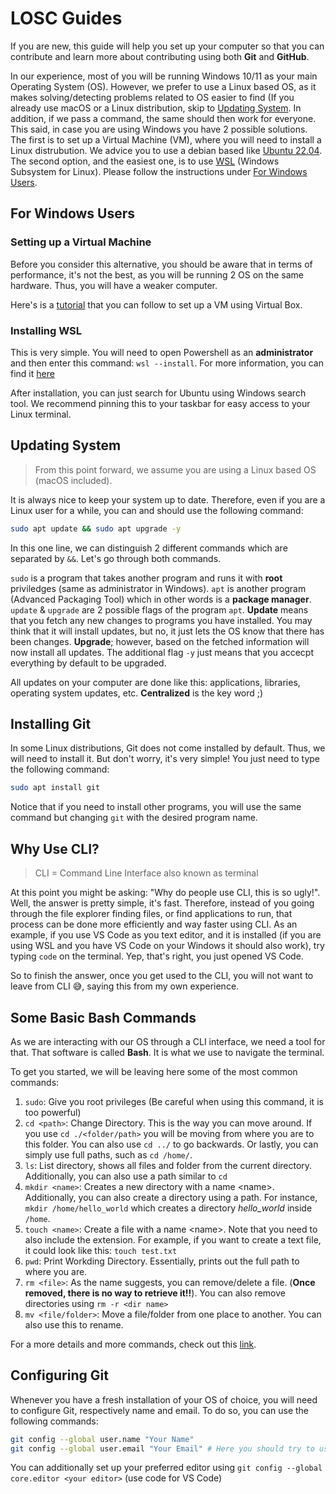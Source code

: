 # LOSC Guides

If you are new, this guide will help you set up your computer so that you can
contribute and learn more about contributing using both **Git** and **GitHub**.

In our experience, most of you will be running Windows 10/11 as your main Operating System (OS).
However, we prefer to use a Linux based OS, as it makes solving/detecting problems related
to OS easier to find (If you already use macOS or a Linux distribution, skip to [Updating System](#updating-system).
In addition, if we pass a command, the same should then work for everyone.
This said, in case you are using Windows you have 2 possible solutions. The first
is to set up a Virtual Machine (VM), where you will need to install a Linux distrubution.
We advice you to use a debian based like [Ubuntu 22.04](https://ubuntu.com/). The second option, and
the easiest one, is to use [WSL](https://learn.microsoft.com/en-us/windows/wsl/install) (Windows Subsystem for Linux).
Please follow the instructions under [For Windows Users](#for-windows-users).

## For Windows Users

### Setting up a Virtual Machine

Before you consider this alternative, you should be aware that in terms of performance,
it's not the best, as you will be running 2 OS on the same hardware. Thus, you will have
a weaker computer.

Here's is a [tutorial](https://www.youtube.com/watch?v=v1JVqd8M3Yc) that you can follow to set up a VM using Virtual Box.

### Installing WSL

This is very simple. You will need to open Powershell as an **administrator** and then
enter this command: `wsl --install`. For more information, you can find it [here](https://learn.microsoft.com/en-us/windows/wsl/install)

After installation, you can just search for Ubuntu using Windows search tool. We recommend pinning this to your taskbar for easy access to your Linux terminal.

## Updating System

> From this point forward, we assume you are using a Linux based OS (macOS included).

It is always nice to keep your system up to date. Therefore, even if you are a Linux user for a while,
you can and should use the following command:

```sh
sudo apt update && sudo apt upgrade -y
```

In this one line, we can distinguish 2 different commands which are separated by `&&`. Let's go through both commands.

`sudo` is a program that takes another program and
runs it with **root** priviledges (same as administrator in Windows). `apt` is another
program (Advanced Packaging Tool) which in other words is a **package manager**. `update` & `upgrade` are
2 possible flags of the program `apt`. **Update** means that you fetch any new changes
to programs you have installed. You may think that it will install updates, but no, it just lets
the OS know that there has been changes. **Upgrade**; however, based on the fetched
information will now install all updates. The additional flag `-y` just means that you accecpt
everything by default to be upgraded.

All updates on your computer are done like this: applications, libraries, operating system updates, etc. **Centralized** is the key word ;)

## Installing Git

In some Linux distributions, Git does not come installed by default. Thus, we will
need to install it. But don't worry, it's very simple! You just need to type the following
command:

```sh
sudo apt install git
```

Notice that if you need to install other programs, you will use the same command but changing
`git` with the desired program name.

## Why Use CLI?

> CLI = Command Line Interface also known as terminal

At this point you might be asking: "Why do people use CLI, this is so ugly!". Well,
the answer is pretty simple, it's fast. Therefore, instead of you going through the file explorer
finding files, or find applications to run, that process can be done more efficiently and way faster
using CLI. As an example, if you use VS Code as you text editor, and it is installed
(if you are using WSL and you have VS Code on your Windows it should also work), try typing `code` on the
terminal. Yep, that's right, you just opened VS Code.

So to finish the answer, once you get used to the CLI, you will not want to leave from CLI 😅, saying
this from my own experience.

## Some Basic Bash Commands

As we are interacting with our OS through a CLI interface, we need a tool for that. That software is called **Bash**. It is what we use to navigate the terminal.

To get you started, we will be leaving here some of the most common commands:

1. `sudo`: Give you root privileges (Be careful when using this command, it is too powerful)
1. `cd <path>`: Change Directory. This is the way you can move around. If you use `cd ./<folder/path>`
   you will be moving from where you are to this folder. You can also use `cd ../` to go backwards. Or lastly,
   you can simply use full paths, such as `cd /home/`.
1. `ls`: List directory, shows all files and folder from the current directory. Additionally, you can
   also use a path similar to `cd`
1. `mkdir <name>`: Creates a new directory with a name \<name>. Additionally, you can
   also create a directory using a path. For instance, `mkdir /home/hello_world` which creates
   a directory _hello_world_ inside `/home`.
1. `touch <name>`: Create a file with a name \<name>. Note that you need to also include the extension.
   For example, if you want to create a text file, it could look like this: `touch test.txt`
1. `pwd`: Print Workding Directory. Essentially, prints out the full path to where you are.
1. `rm <file>`: As the name suggests, you can remove/delete a file. (**Once removed, there is no way to retrieve it!!**). You can also remove
   directories using `rm -r <dir name>`
1. `mv <file/folder>`: Move a file/folder from one place to another. You can also use this to rename.

For a more details and more commands, check out this [link](https://www.educative.io/blog/bash-shell-command-cheat-sheet).

## Configuring Git

Whenever you have a fresh installation of your OS of choice, you will need to configure Git, respectively name and email.
To do so, you can use the following commands:

```sh
git config --global user.name "Your Name"
git config --global user.email "Your Email" # Here you should try to use the same email as in your GitHub account
```

You can additionally set up your preferred editor using `git config --global core.editor <your editor>` (use code for VS Code)
